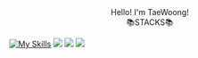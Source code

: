 <div align="center">
  Hello! I'm TaeWoong!
</div>
<div align="center">
  📚STACKS📚
</div>


[![My Skills](https://skillicons.dev/icons?i=idea,java,mysql&pipeline=5)](https://skillicons.dev)
<img src="https://s3.us-west-2.amazonaws.com/secure.notion-static.com/7f217b6e-761d-4904-bfb8-e3d46296322e/image_344.png?X-Amz-Algorithm=AWS4-HMAC-SHA256&X-Amz-Content-Sha256=UNSIGNED-PAYLOAD&X-Amz-Credential=AKIAT73L2G45EIPT3X45%2F20220914%2Fus-west-2%2Fs3%2Faws4_request&X-Amz-Date=20220914T132928Z&X-Amz-Expires=86400&X-Amz-Signature=117497c91e03446e523b381031ab983538ea1c99c3ee8d5bdf013df22179655b&X-Amz-SignedHeaders=host&response-content-disposition=filename%20%3D%22image%2520344.png%22&x-id=GetObject">
<img src="https://s3.us-west-2.amazonaws.com/secure.notion-static.com/ac76cef9-7b9e-4e95-b653-37386dc4ff37/Group_806.png?X-Amz-Algorithm=AWS4-HMAC-SHA256&X-Amz-Content-Sha256=UNSIGNED-PAYLOAD&X-Amz-Credential=AKIAT73L2G45EIPT3X45%2F20220914%2Fus-west-2%2Fs3%2Faws4_request&X-Amz-Date=20220914T133057Z&X-Amz-Expires=86400&X-Amz-Signature=8ecc5394c1085a615e8d81036bf2fd1bed5289e6ad31a9d9fd94255348651209&X-Amz-SignedHeaders=host&response-content-disposition=filename%20%3D%22Group%2520806.png%22&x-id=GetObject" >
<img src="https://s3.us-west-2.amazonaws.com/secure.notion-static.com/b1211d9b-5573-43e2-88dc-4ac1643894e3/image_341.png?X-Amz-Algorithm=AWS4-HMAC-SHA256&X-Amz-Content-Sha256=UNSIGNED-PAYLOAD&X-Amz-Credential=AKIAT73L2G45EIPT3X45%2F20220914%2Fus-west-2%2Fs3%2Faws4_request&X-Amz-Date=20220914T133223Z&X-Amz-Expires=86400&X-Amz-Signature=b766aa48eae596381c577b14c2777680e114d3b68a0996a0f9e45cdd47bc65c4&X-Amz-SignedHeaders=host&response-content-disposition=filename%20%3D%22image%2520341.png%22&x-id=GetObject" >
